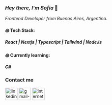 ### _Hey there, I'm Sofia_ 👋
_Frontend Developer from Buenos Aires, Argentina._

#### ꩜ Tech Stack:
##### React | Nextjs | Typescript | Tailwind | NodeJs

#### ꩜ Currently learning:
##### C#

### Contact me
<a href="https://www.linkedin.com/in/sosa-sofia"><img width="40" height="40" src="https://img.icons8.com/color/48/linkedin-circled--v1.png" alt="linkedin-circled--v1" title="Linkedin"/></a>
<a href="mailto:sosasofiabeatriz@gmail.com"><img width="40" height="40" src="https://img.icons8.com/color/48/gmail-new.png" alt="gmail-new" title="email"/></a>
<a href="https://portfolio-sosasofia.vercel.app/"><img width="40" height="40" src="https://img.icons8.com/color/48/internet--v1.png" alt="internet--v1" title="Portfolio"/></a>
